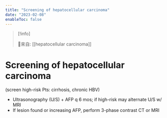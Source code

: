 ```yaml
---
title: "Screening of hepatocellular carcinoma"
date: "2023-02-08"
enableToc: false
---
```


> [!info] 
> 
> 🌱來自: [[hepatocellular carcinoma]]

# Screening of hepatocellular carcinoma
(screen high-risk Pts: cirrhosis, chronic HBV)
* Ultrasonography (U/S) + AFP q 6 mos; if high-risk may alternate U/S w/ MRI
* If lesion found or increasing AFP, perform 3-phase contrast CT or MRI

